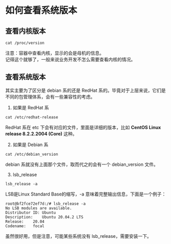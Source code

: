 # 如何查看系统版本

## 查看内核版本
```
cat /proc/version
```
注意：容器中查看内核，显示的会是母机的信息。  
记得这个就够了，一般来说业务开发不怎么需要查看内核的情况。

## 查看系统版本
其实主要为了区分是 debian 系的还是 RedHat 系的。毕竟对于上层来说，它们是不同的包管理体系，会有一些兼容性的考虑。

1. 如果是 RedHat 系
```
cat /etc/redhat-release
```
RedHat 系在 etc 下会有对应的文件，里面是详细的版本，比如 **CentOS Linux release 8.2.2.2004 (Core)** 这种。

2. 如果是 Debian 系
```
cat /etc/debian_version
```
debian 系就没有上面那个文件，取而代之的会有一个 debian_version 文件。

3. lsb_release
```
lsb_release -a
```
LSB是Linux Standard Base的缩写，-a 意味着完整输出信息，下面是一个例子：
```
root@bf2fce72ef7d:/# lsb_release -a
No LSB modules are available.
Distributor ID:	Ubuntu
Description:	Ubuntu 20.04.2 LTS
Release:	20.04
Codename:	focal
```
虽然很好用，但是注意，可能某些系统没有 lsb_release，需要安装一下。